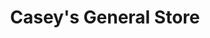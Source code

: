 ---
title: "Casey's General Store"
url: /muskogee/caseys-general-store-east-peak-boulevard/
shop: convenience
---